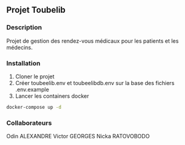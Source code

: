 ## Projet Toubelib

### Description

Projet de gestion des rendez-vous médicaux pour les patients et les médecins.

### Installation

1. Cloner le projet
2. Créer toubeelib.env et toubeelibdb.env sur la base des fichiers .env.example
3. Lancer les containers docker

```bash
docker-compose up -d
```

### Collaborateurs

Odin ALEXANDRE
Victor GEORGES
Nicka RATOVOBODO
